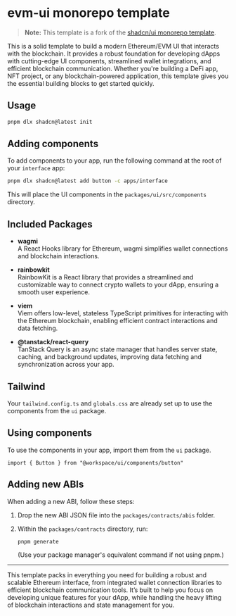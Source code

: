 # evm-ui monorepo template

> **Note:** This template is a fork of the [shadcn/ui monorepo template](https://github.com/shadcn-ui/ui/tree/main/templates/monorepo-next).

This is a solid template to build a modern Ethereum/EVM UI that interacts with the blockchain. It provides a robust foundation for developing dApps with cutting-edge UI components, streamlined wallet integrations, and efficient blockchain communication. Whether you're building a DeFi app, NFT project, or any blockchain-powered application, this template gives you the essential building blocks to get started quickly.

## Usage

```bash
pnpm dlx shadcn@latest init
```

## Adding components

To add components to your app, run the following command at the root of your `interface` app:

```bash
pnpm dlx shadcn@latest add button -c apps/interface
```

This will place the UI components in the `packages/ui/src/components` directory.

## Included Packages

- **wagmi**  
  A React Hooks library for Ethereum, wagmi simplifies wallet connections and blockchain interactions.

- **rainbowkit**  
  RainbowKit is a React library that provides a streamlined and customizable way to connect crypto wallets to your dApp, ensuring a smooth user experience.

- **viem**  
  Viem offers low-level, stateless TypeScript primitives for interacting with the Ethereum blockchain, enabling efficient contract interactions and data fetching.

- **@tanstack/react-query**  
  TanStack Query is an async state manager that handles server state, caching, and background updates, improving data fetching and synchronization across your app.

## Tailwind

Your `tailwind.config.ts` and `globals.css` are already set up to use the components from the `ui` package.

## Using components

To use the components in your app, import them from the `ui` package.

```tsx
import { Button } from "@workspace/ui/components/button"
```

## Adding new ABIs

When adding a new ABI, follow these steps:
1. Drop the new ABI JSON file into the `packages/contracts/abis` folder.
2. Within the `packages/contracts` directory, run:
   
   ```bash
   pnpm generate
   ```
   
   (Use your package manager's equivalent command if not using pnpm.)

---

This template packs in everything you need for building a robust and scalable Ethereum interface, from integrated wallet connection libraries to efficient blockchain communication tools. It’s built to help you focus on developing unique features for your dApp, while handling the heavy lifting of blockchain interactions and state management for you.